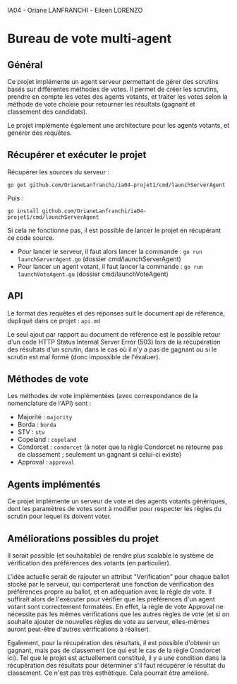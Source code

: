 IA04 - Oriane LANFRANCHI - Eileen LORENZO
#  Bureau de vote multi-agent

## Général
Ce projet implémente un agent serveur permettant de gérer des scrutins basés sur différentes méthodes de votes. Il permet de créer les scrutins, prendre en compte les votes des agents votants, et traiter les votes selon la méthode de vote choisie pour retourner les résultats (gagnant et classement des candidats).

Le projet implémente également une architecture pour les agents votants, et générer des requêtes.

## Récupérer et exécuter le projet
Récupérer les sources du serveur :

`go get github.com/OrianeLanfranchi/ia04-projet1/cmd/launchServerAgent`

Puis :

`go install github.com/OrianeLanfranchi/ia04-projet1/cmd/launchServerAgent`


Si cela ne fonctionne pas, il est possible de lancer le projet en récupérant ce code source.
* Pour lancer le serveur, il faut alors lancer la commande :
`go run launchServerAgent.go` (dossier cmd/launchServerAgent)
* Pour lancer un agent votant, il faut lancer la commande :
`go run launchVoteAgent.go` (dossier cmd/launchVoteAgent)

## API
Le format des requêtes et des réponses suit le document api de référence, dupliqué dans ce projet : `api.md`

Le seul ajout par rapport au document de référence est le possible retour d'un code HTTP Status Internal Server Error (503) lors de la récupération des résultats d'un scrutin, dans le cas où il n'y a pas de gagnant ou si le scrutin est mal formé (donc impossible de l'évaluer).

## Méthodes de vote
Les méthodes de vote implémentées (avec correspondance de la nomenclature de l'API) sont :
* Majorité : `majority`
* Borda : `borda`
* STV : `stv`
* Copeland : `copeland`
* Condorcet : `condorcet` (à noter que la règle Condorcet ne retourne pas de classement ; seulement un gagnant si celui-ci existe)
* Approval : `approval`

## Agents implémentés
Ce projet implémente un serveur de vote et des agents votants génériques, dont les paramètres de votes sont à modifier pour respecter les règles du scrutin pour lequel ils doivent voter.

## Améliorations possibles du projet
Il serait possible (et souhaitable) de rendre plus scalable le système de vérification des préférences des votants (en particulier).

L'idée actuelle serait de rajouter un attribut "Verification" pour chaque ballot stocké par le serveur, qui comporterait une fonction de vérification des préférences propre au ballot, et en adéquation avec la règle de vote. Il suffirait alors de l'exécuter pour vérifier que les préférences d'un agent votant sont correctement formatées. En effet, la règle de vote Approval ne nécessite pas les mêmes vérifications que les autres règles de vote (et si on souhaite ajouter de nouvelles règles de vote au serveur, elles-mêmes auront peut-être d'autres vérifications à réaliser).

Egalement, pour la récupération des résultats, il est possible d'obtenir un gagnant, mais pas de classement (ce qui est le cas de la règle Condorcet ici). Tel que le projet est actuellement constitué, il y a une condition dans la récupération des résultats pour déterminer s'il faut récupérer le résultat du classement. Ce n'est pas très esthétique. Cela pourrait être amélioré.